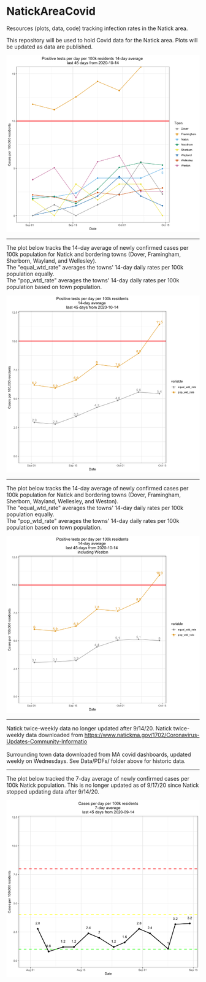 # NatickAreaCovid
Resources (plots, data, code) tracking infection rates in the Natick area.

This repository will be used to hold Covid data for the Natick area. Plots will be updated as data are published. <br>

![most recent plot of cases per 100k](Plots/NatickAreaCovidRates101420.png)

<hr>
The plot below tracks the 14-day average of newly confirmed cases per 100k population for Natick and bordering towns (Dover, Framingham, Sherborn, Wayland, and Wellesley). <br>
The "equal_wtd_rate" averages the towns' 14-day daily rates per 100k population equally. <br>
The "pop_wtd_rate" averages the towns' 14-day daily rates per 100k population based on town population. <br>

![plot of 14-day weighted averages of new cases per 100k](Plots/NatickAreaCovidRatesWeighted101420.png)

<hr>
The plot below tracks the 14-day average of newly confirmed cases per 100k population for Natick and bordering towns (Dover, Framingham, Sherborn, Wayland, Wellesley, and Weston). <br>
The "equal_wtd_rate" averages the towns' 14-day daily rates per 100k population equally. <br>
The "pop_wtd_rate" averages the towns' 14-day daily rates per 100k population based on town population. <br>

![plot of 14-day weighted averages of new cases per 100k](Plots/NatickAreaCovidRatesWeightedWithWeston101420.png)

<hr>

Natick twice-weekly data no longer updated after 9/14/20.
Natick twice-weekly data downloaded from https://www.natickma.gov/1702/Coronavirus-Updates-Community-Informatio 
<br><br>
Surrounding town data downloaded from MA covid dashboards, updated weekly on Wednesdays. See Data/PDFs/ folder above for historic data.

<hr>
The plot below tracked the 7-day average of newly confirmed cases per 100k Natick population. This is no longer updated as of 9/17/20 since Natick stopped updating data after 9/14/20.<br>

![plot of 7-day average new cases per 100k](Plots/Natick7dayCovidRates091420.png)

